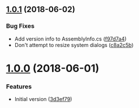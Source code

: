 <a name="1.0.1"></a>
## [1.0.1](https://github.com/Xapphire13/Snappy/compare/v1.0.0...v1.0.1) (2018-06-02)


### Bug Fixes

* Add version info to AssemblyInfo.cs ([f97d7a4](https://github.com/Xapphire13/Snappy/commit/f97d7a4))
* Don't attempt to resize system dialogs ([c8a2c5b](https://github.com/Xapphire13/Snappy/commit/c8a2c5b))



<a name="1.0.0"></a>
# [1.0.0](https://github.com/Xapphire13/Snappy/compare/3d3ef79...v1.0.0) (2018-06-01)


### Features

* Initial version ([3d3ef79](https://github.com/Xapphire13/Snappy/commit/3d3ef79))
